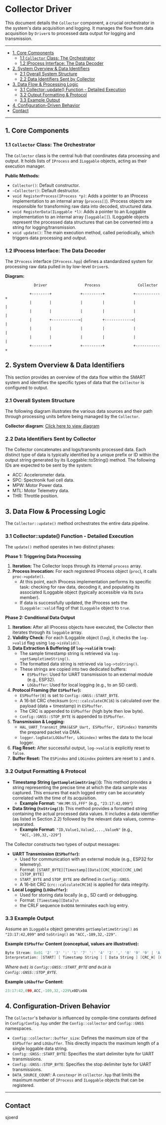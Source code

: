 # Collector Driver

This document details the `Collector` component, a crucial orchestrator in the system's data acquisition and logging. It manages the flow from data acquisition by `Driver`s to processed data output for logging and transmission.

---

<!--TOC-->

* [1. Core Components](#1-core-components)
  * [1.1 `Collector` Class: The Orchestrator](#11-collector-class-the-orchestrator)
  * [1.2 IProcess Interface: The Data Decoder](#12-iprocess-interface-the-data-decoder)
* [2. System Overview & Data Identifiers](#2-system-overview--data-identifiers)
  * [2.1 Overall System Structure](#21-overall-system-structure)
  * [2.2 Data Identifiers Sent by Collector](#22-data-identifiers-sent-by-collector)
* [3. Data Flow & Processing Logic](#3-data-flow--processing-logic)
  * [3.1 Collector::update() Function - Detailed Execution](#31-collectorupdate-function---detailed-execution)
  * [3.2 Output Formatting & Protocol](#32-output-formatting--protocol)
  * [3.3 Example Output](#33-example-output)
* [4. Configuration-Driven Behavior](#4-configuration-driven-behavior)
* [Contact](#contact)

<!--TOC-->

---

## 1. Core Components

### 1.1 `Collector` Class: The Orchestrator

The `Collector` class is the central hub that coordinates data processing and output. It holds lists of `IProcess` and `ILoggable` objects, acting as their execution manager.

**Public Methods:**

* `Collector()`: Default constructor.
* `~Collector()`: Default destructor.
* `void RegisterProcess(IProcess *p)`: Adds a pointer to an IProcess implementation to an internal array (`process[]`). IProcess objects are responsible for transforming raw data into decoded, structured data.
* `void RegisterData(ILoggable *l)`: Adds a pointer to an ILoggable implementation to an internal array (`loggable[]`). ILoggable objects represent the processed data structures that can be converted into a string for logging/transmission.
* `void update()`: The main execution method, called periodically, which triggers data processing and output.

### 1.2 IProcess Interface: The Data Decoder

The `IProcess` interface (`IProcess.hpp`) defines a standardized system for processing raw data pulled in by low-level `Driver`s.

**Diagram:**

```
             Driver                 Process                 Collector

           +--------+             +---------+             +-----------+
           |        |             |         |             |           |
           |        |             |         |             |           |
           |        +------------→|         +------------→|           |
           |        |             |         |             |           |
           |        |             |         |             |           |
           +--------+             +---------+             +-----------+
```

## 2. System Overview & Data Identifiers

This section provides an overview of the data flow within the SMART system and identifies the specific types of data that the `Collector` is configured to output.

### 2.1 Overall System Structure

The following diagram illustrates the various data sources and their path through processing units before being managed by the `Collector`.

**Collector diagram**: [Click here to view diagram](https://gitlab.com/hydromotive/2425-acquistionmodule-dev/-/wikis/Drivers/Collector/Diagram)

### 2.2 Data Identifiers Sent by Collector

The Collector concatenates and logs/transmits processed data. Each distinct type of data is typically identified by a unique prefix or ID within the output string generated by its ILoggable::toString() method. The following IDs are expected to be sent by the system:

* ACC: Accelerometer data.
* SPC: Spectronik fuel cell data.
* MPW: Motor Power data.
* MTL: Motor Telemetry data.
* THR: Throttle position.

## 3. Data Flow & Processing Logic

The `Collector::update()` method orchestrates the entire data pipeline.

### 3.1 Collector::update() Function - Detailed Execution

The `update()` method operates in two distinct phases:

**Phase 1: Triggering Data Processing**

1. **Iteration:** The Collector loops through its internal `process` array.
2. **Process Invocation:** For each registered IProcess object (`proc`), it calls `proc->update()`.
   * At this point, each IProcess implementation performs its specific task: checking for raw data, decoding it, and populating its associated ILoggable object (typically accessible via its `Data` member).
   * If data is successfully updated, the IProcess sets the `ILoggable::valid` flag of that `ILoggable` object to `true`.

**Phase 2: Conditional Data Output**

1. **Iteration:** After all IProcess objects have executed, the Collector then iterates through its `loggable` array.
2. **Validity Check:** For each ILoggable object (`log`), it checks the `log->valid` flag using `log->isValid()`.
3. **Data Extraction & Buffering (if `log->valid` is `true`):**
   * The sample timestamp string is retrieved via `log->getSampletimeString()`.
   * The formatted data string is retrieved via `log->toString()`.
   * These strings are copied into two dedicated buffers:
     * `ESPbuffer`: Used for UART transmission to an external module (e.g., ESP32).
     * `LOGbuffer`: Used for local logging (e.g., to an SD card).
4. **Protocol Framing (for `ESPbuffer`):**
   * `ESPbuffer[0]` is set to `Config::GNSS::START_BYTE`.
   * A 16-bit CRC checksum (`crc::calculateCRC16`) is calculated over the payload (data + timestamp) in `ESPbuffer`.
   * The CRC is appended to `ESPbuffer` (high byte then low byte).
   * `Config::GNSS::STOP_BYTE` is appended to `ESPbuffer`.
5. **Transmission & Logging:**
   * `HAL_UART_Transmit_DMA(&ESP_Uart, ESPbuffer, ESPindex)` transmits the prepared packet via DMA.
   * `logger.logData(LOGbuffer, LOGindex)` writes the data to the local logger.
6. **Flag Reset:** After successful output, `log->valid` is explicitly reset to `false`.
7. **Buffer Reset:** The `ESPindex` and `LOGindex` pointers are reset to `1` and `0`.

### 3.2 Output Formatting & Protocol

*   **Timestamp String (`getSampletimeString()`):** This method provides a string representing the precise time at which the data sample was captured. This ensures that each logged entry can be accurately correlated with the time of its acquisition.
    *   **Example Format:** `"HH:MM:SS,FFF"` (e.g., `"23:17:42,099"`)
*   **Data String (`toString()`):** This method provides a formatted string containing the actual processed data values. It includes a data identifier (as listed in Section 2.2) followed by the relevant data values, comma-separated.
    *   **Example Format:** `"ID,Value1,Value2,...,ValueN"` (e.g., `"ACC,-109,32,-229"`)

The Collector constructs two types of output messages:

* **UART Transmission (`ESPbuffer`):**
  * Used for communication with an external module (e.g., ESP32 for telemetry).
  * Format: `[START_BYTE][Timestamp][Data][CRC_HIGH][CRC_LOW][STOP_BYTE]`
  * `START_BYTE` and `STOP_BYTE` are defined in `Config::GNSS`.
  * A 16-bit CRC (`crc::calculateCRC16`) is applied for data integrity.
* **Local Logging (`LOGbuffer`):**
  * Used for storing data locally (e.g., SD card) or debugging.
  * Format: `[Timestamp][Data]\n`
  * the CRLF sequence `0x0D0A` terminates each log entry.

### 3.3 Example Output

Assume an `ILoggable` object generates `getSampletimeString()` as `"23:17:42,099"` and `toString()` as `"ACC,-109,32,-229"`.

**Example `ESPbuffer` Content (conceptual, values are illustrative):**

```c++
Byte Stream: 0x01 '2' '3' ':' '1' '7' ':' '4' '2' ',' '0' '9' '9' | 'A' 'C' 'C' ',' '-' '1' '0' '9' ',' '3' '2' ',' '-' '2' '2' '9' 0x12 0x34 0x18
Interpretation: [START] [ Timestamp String ] [ Data String ] [CRC_H] [CRC_L] [STOP]
```

_Where `0x01` is `Config::GNSS::START_BYTE` and `0x18` is `Config::GNSS::STOP_BYTE`._

**Example `LOGbuffer` Content:**

```c++
23:17:42,099,ACC,-109,32,-229\x0D\x0A
```

## 4. Configuration-Driven Behavior

The `Collector`'s behavior is influenced by compile-time constants defined in `Config/Config.hpp` under the `Config::collector` and `Config::GNSS` namespaces.

* `Config::collector::buffer_size`: Defines the maximum size of the `ESPbuffer` and `LOGbuffer`. This directly impacts the maximum length of a single loggable data string.
* `Config::GNSS::START_BYTE`: Specifies the start delimiter byte for UART transmissions.
* `Config::GNSS::STOP_BYTE`: Specifies the stop delimiter byte for UART transmissions.
* `DATA_SOURCE_COUNT`: A `constexpr` in `collector.hpp` that limits the maximum number of `IProcess` and `ILoggable` objects that can be registered.

---

## Contact

sjoerd
